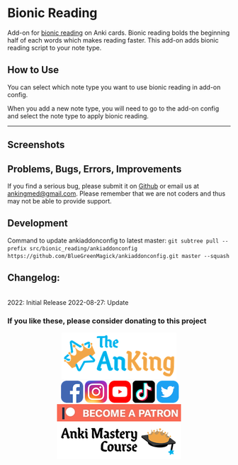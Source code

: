 # Bionic Reading

Add-on for [bionic reading](https://bionic-reading.com/) on Anki cards. Bionic reading bolds the beginning half of each words which makes reading faster. This add-on adds bionic reading script to your note type.

## How to Use

You can select which note type you want to use bionic reading in add-on config.

When you add a new note type, you will need to go to the add-on config and select the note type to apply bionic reading.

---

## Screenshots

## Problems, Bugs, Errors, Improvements

If you find a serious bug, please submit it on <a href="https://github.com/AnKing-VIP/" rel="nofollow">Github</a> or email us at ankingmed@gmail.com. Please remember that we are not coders and thus may not be able to provide support.

## Development

Command to update ankiaddonconfig to latest master: `git subtree pull --prefix src/bionic_reading/ankiaddonconfig https://github.com/BlueGreenMagick/ankiaddonconfig.git master --squash`

## Changelog:

  <br>
2022: Initial Release
2022-08-27: Update

### If you like these, please consider donating to this project

<center><div style="vertical-align:middle;"><a href="https://www.theanking.com"><img src="https://raw.githubusercontent.com/AnKingMed/My-images/master/AnKing/TheAnKing-New.png?raw=true"></a></div></center>

<center>&nbsp;<a href="https://www.facebook.com/ankingmed"><img src="https://raw.githubusercontent.com/AnKingMed/My-images/master/Social/FB.png?raw=true"></a>
<a href="https://www.instagram.com/ankingmed"><img src="https://raw.githubusercontent.com/AnKingMed/My-images/master/Social/Instagram.png?raw=true"></a>
<a href="https://www.youtube.com/theanking"><img src="https://raw.githubusercontent.com/AnKingMed/My-images/master/Social/YT.png?raw=true"></a>
<a href="https://www.tiktok.com/@ankingmed"><img src="https://raw.githubusercontent.com/AnKingMed/My-images/master/Social/TikTok.png?raw=true"></a>
<a href="https://www.twitter.com/ankingmed"><img src="https://raw.githubusercontent.com/AnKingMed/My-images/master/Social/Twitter.png?raw=true"></a></center>

<div><center><a href="https://www.theanking.com/vip"><img src="https://raw.githubusercontent.com/AnKingMed/My-images/master/AnKing/Patreon.jpg?raw=true"></a></center></div>



<div><center><a href="https://courses.theanking.com"><img src="https://raw.githubusercontent.com/AnKingMed/My-images/master/AnKing/MasteryCourse.png?raw=true"></a></center></div>
